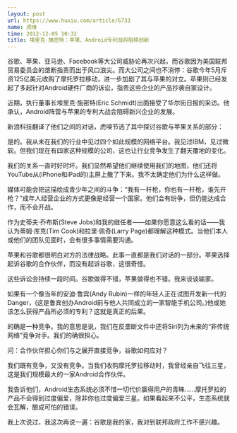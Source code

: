 ```yaml
---
layout: post
url: https://www.huxiu.com/article/6733
name: 虎嗅
time: 2012-12-05 10:32
title: 埃里克·施密特：苹果、Android专利战将阻碍创新
---
```

谷歌、苹果、亚马逊、Facebook等大公司威胁论再次兴起，而谷歌因为美国联邦贸易委员会的垄断指责而出于风口浪尖。而大公司之间也不消停：谷歌今年5月斥资125亿美元收购了摩托罗拉移动，进一步加剧了其与苹果的对立。苹果则已经发起了多起针对Android硬件厂商的诉讼，指责这些企业的产品抄袭自家设计。

近期，执行董事长埃里克·施密特(Eric Schmidt)出面接受了华尔街日报的采访。他承认，Android阵营与苹果的专利大战会阻碍新兴企业的发展。

新浪科技翻译了他们之间的对话，虎嗅节选了其中探讨谷歌与苹果关系的部分：

是的。我从未在我们的行业中见过四个如此规模的网络平台。我见过IBM，见过微软。但我们现在有四家这种规模的公司，这也让行业竞争发生了翻天覆地的变化。

我们的关系一直时好时坏。我们显然希望他们继续使用我们的地图，他们还将YouTube从(iPhone和iPad的)主屏上撤了下来。我不太确定他们为什么这样做。

媒体可能会把这描绘成青少年之间的斗争：“我有一杆枪，你也有一杆枪，谁先开枪？”成年人经营企业的方式更像是经营一个国家。他们会有纷争，但仍能达成合作，而不会开战。

作为史蒂夫·乔布斯(Steve Jobs)和我的继任者——如果你愿意这么看的话——我认为蒂姆·库克(Tim Cook)和拉里·佩奇(Larry Page)都理解这种模式。当他们本人或他们的团队见面时，会有很多事情需要沟通。

苹果和谷歌都很明白对方的法律战略。此事一直都是我们对话的一部分。苹果选择起诉谷歌的合作伙伴，而没有起诉谷歌，这很奇怪。

这些诉讼会持续一段时间。谷歌做得不错，苹果做得也不错。我来谈谈输家。

如果有一个像当年的安迪·鲁宾(Andy Rubin)一样的年轻人正在试图开发新一代的Danger，(这是鲁宾创办Android前与他人共同成立的一家智能手机公司。)他或她该怎么获得产品所必须的专利？这就是真正的后果。

的确是一种竞争。我的意思是说，我们在反垄断文件中还将Siri列为未来的“非传统网络”竞争对手。我们的确很担心。

问：合作伙伴担心你们与之展开直接竞争，谷歌如何应对？

我们既有竞争，又没有竞争。当我们收购摩托罗拉移动时，我曾经亲自飞往三星，这是我们规模最大的一家Android合作伙伴。

我告诉他们，Android生态系统必须不惜一切代价赢得用户的青睐……摩托罗拉的产品不会得到过度偏爱，除非你也过度偏爱三星。如果看起来不公平，生态系统就会瓦解，酿成可怕的错误。

我上次说过，我这次再说一遍：谷歌是我的家，我对到联邦政府工作不感兴趣。


